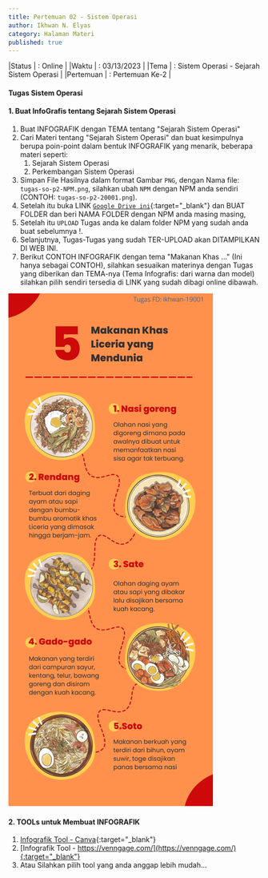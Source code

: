 ```yaml
---
title: Pertemuan 02 - Sistem Operasi
author: Ikhwan N. Elyas
category: Halaman Materi
published: true
---
```




|Status  | : Online                   |
|Waktu   | : 03/13/2023               |
|Tema    | : Sistem Operasi - Sejarah Sistem Operasi |
|Pertemuan | : Pertemuan Ke-2   |

#### Tugas Sistem Operasi 

#### 1. Buat InfoGrafis tentang Sejarah Sistem Operasi

1. Buat INFOGRAFIK dengan TEMA tentang "Sejarah Sistem Operasi"
2. Cari Materi tentang "Sejarah Sistem Operasi" dan buat kesimpulnya berupa poin-point dalam bentuk INFOGRAFIK yang menarik, beberapa materi seperti: 
    1. Sejarah Sistem Operasi
    2. Perkembangan Sistem Operasi
3. Simpan File Hasilnya dalam format Gambar `PNG`, dengan Nama file: `tugas-so-p2-NPM.png`, silahkan ubah `NPM` dengan NPM anda sendiri (CONTOH: `tugas-so-p2-20001.png`). 
4. Setelah itu buka LINK [`Google Drive ini`](https://drive.google.com/drive/folders/1BhhJrvBiiE0DQAQI6j4cKj4OUsIfUH4p?usp=sharing){:target="_blank"} dan BUAT FOLDER  dan beri NAMA FOLDER dengan NPM anda masing masing, 
5. Setelah itu `UPLOAD` Tugas anda ke dalam folder NPM yang sudah anda buat sebelumnya !.
6. Selanjutnya, Tugas-Tugas yang sudah TER-UPLOAD akan DITAMPILKAN DI WEB INI.
7. Berikut CONTOH INFOGRAFIK dengan tema "Makanan Khas ..." (Ini hanya sebagai CONTOH), silahkan sesuaikan materinya dengan Tugas yang diberikan dan TEMA-nya (Tema Infografis: dari warna dan model) silahkan pilih sendiri tersedia di LINK yang sudah dibagi online dibawah.

![Contoh Infografik](reff/img/tugas-fd-p3-19001.png)




#### 2. TOOLs untuk Membuat INFOGRAFIK

1. [Infografik Tool - Canva](https://www.canva.com/design/DAFRl4bwqwQ/JOSqwYVVbfvIVR06X4Ii3g/edit?utm_source=onboarding){:target="_blank"}
2. [Infografik Tool - https://venngage.com/](https://venngage.com/){:target="_blank"}
3. Atau Silahkan pilih tool yang anda anggap lebih mudah...

